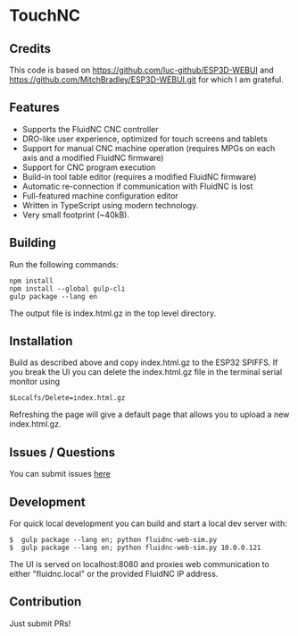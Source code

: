 # TouchNC

## Credits
  This code is based on 
  https://github.com/luc-github/ESP3D-WEBUI and 
  https://github.com/MitchBradley/ESP3D-WEBUI.git for which I am grateful.

## Features
- Supports the FluidNC CNC controller
- DRO-like user experience, optimized for touch screens and tablets
- Support for manual CNC machine operation (requires MPGs on each axis and a modified FluidNC firmware)
- Support for CNC program execution
- Build-in tool table editor (requires a modified FluidNC firmware)
- Automatic re-connection if communication with FluidNC is lost
- Full-featured machine configuration editor
- Written in TypeScript using modern technology.
- Very small footprint (~40kB).

## Building
Run the following commands:
```
npm install
npm install --global gulp-cli
gulp package --lang en
```
The output file is index.html.gz in the top level directory.

## Installation
Build as described above and copy index.html.gz to the ESP32 SPIFFS.
If you break the UI you can delete the index.html.gz file in the terminal 
serial monitor using
```
$Localfs/Delete=index.html.gz
```
Refreshing the page will give a default page that allows you to upload a new index.html.gz.

## Issues / Questions
You can submit issues [here](https://github.com/dumitru-petrusca/TouchNC/issues)   

## Development
For quick local development you can build and start a local dev server with:
```
$  gulp package --lang en; python fluidnc-web-sim.py
$  gulp package --lang en; python fluidnc-web-sim.py 10.0.0.121
```
The UI is served on localhost:8080 and proxies web communication to either "fluidnc.local" or the provided FluidNC IP address.

## Contribution
Just submit PRs!
